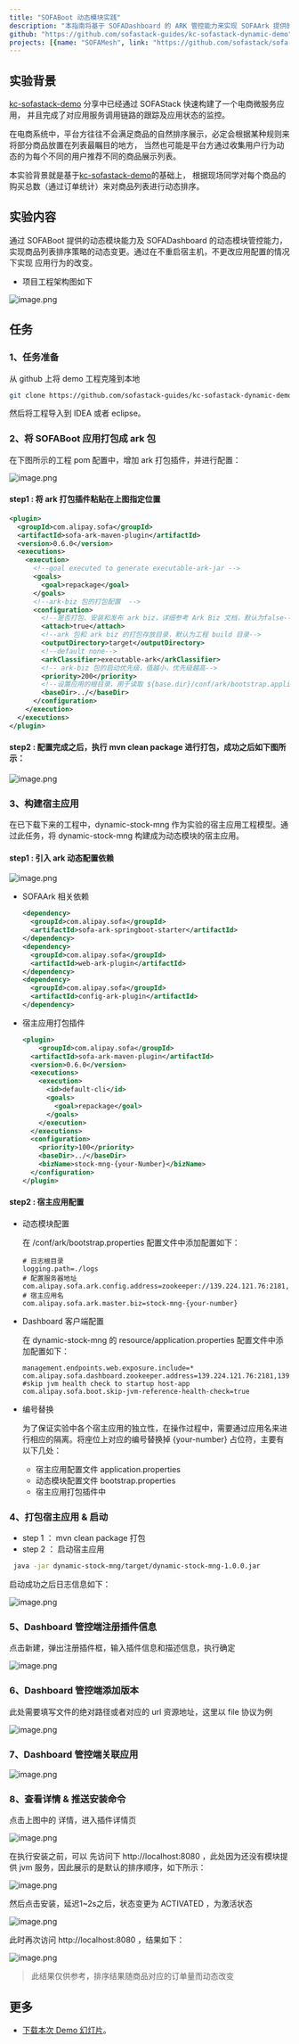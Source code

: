 ```yaml
---
title: "SOFABoot 动态模块实践"
description: "本指南将基于 SOFADashboard 的 ARK 管控能力来实现 SOFAArk 提供的合并部署和动态模块推送的功能。"
github: "https://github.com/sofastack-guides/kc-sofastack-dynamic-demo"
projects: [{name: "SOFAMesh", link: "https://github.com/sofastack/sofa-boot"}, {name: "SOFADashboard", link: "https://github.com/sofastack/sofa-dashboard"}, {name: "SOFAArk", link: "https://github.com/sofastack/sofa-ark"}]
---
```


## 实验背景

[kc-sofastack-demo](https://github.com/sofastack-guides/kc-sofastack-demo) 分享中已经通过 SOFAStack 快速构建了一个电商微服务应用，
并且完成了对应用服务调用链路的跟踪及应用状态的监控。

在电商系统中，平台方往往不会满足商品的自然排序展示，必定会根据某种规则来将部分商品放置在列表最瞩目的地方，
当然也可能是平台方通过收集用户行为动态的为每个不同的用户推荐不同的商品展示列表。

本实验背景就是基于[kc-sofastack-demo](https://github.com/sofastack-guides/kc-sofastack-demo)的基础上，
根据现场同学对每个商品的购买总数（通过订单统计）来对商品列表进行动态排序。

## 实验内容

通过 SOFABoot 提供的动态模块能力及 SOFADashboard 的动态模块管控能力，实现商品列表排序策略的动态变更。通过在不重启宿主机，不更改应用配置的情况下实现
应用行为的改变。

* 项目工程架构图如下

![image.png](https://gw.alipayobjects.com/mdn/rms_565baf/afts/img/A*ECEjR5hY0h0AAAAAAAAAAABkARQnAQ)

## 任务

### 1、任务准备

从 github 上将 demo 工程克隆到本地

```bash
git clone https://github.com/sofastack-guides/kc-sofastack-dynamic-demo.git
```

然后将工程导入到 IDEA 或者 eclipse。

### 2、将 SOFABoot 应用打包成 ark 包

在下图所示的工程 pom 配置中，增加 ark 打包插件，并进行配置：

![image.png](https://gw.alipayobjects.com/mdn/rms_565baf/afts/img/A*2cpXQJMZ8X8AAAAAAAAAAABkARQnAQ)

#### step1 : 将 ark 打包插件粘贴在上图指定位置

```xml
<plugin>
  <groupId>com.alipay.sofa</groupId>
  <artifactId>sofa-ark-maven-plugin</artifactId>
  <version>0.6.0</version>
  <executions>
    <execution>
      <!--goal executed to generate executable-ark-jar -->
      <goals>
        <goal>repackage</goal>
      </goals>
      <!--ark-biz 包的打包配置  -->
      <configuration>
        <!--是否打包、安装和发布 ark biz，详细参考 Ark Biz 文档，默认为false-->
        <attach>true</attach>
        <!--ark 包和 ark biz 的打包存放目录，默认为工程 build 目录-->
        <outputDirectory>target</outputDirectory>
        <!--default none-->
        <arkClassifier>executable-ark</arkClassifier>
        <!-- ark-biz 包的启动优先级，值越小，优先级越高-->
        <priority>200</priority>
        <!--设置应用的根目录，用于读取 ${base.dir}/conf/ark/bootstrap.application 配置文件，默认为 ${project.basedir}-->
        <baseDir>../</baseDir>
      </configuration>
    </execution>
  </executions>
</plugin>
```

#### step2 : 配置完成之后，执行 mvn clean package 进行打包，成功之后如下图所示：

![image.png](https://gw.alipayobjects.com/mdn/rms_565baf/afts/img/A*X1exTbM3r3cAAAAAAAAAAABkARQnAQ)

### 3、构建宿主应用

在已下载下来的工程中，dynamic-stock-mng 作为实验的宿主应用工程模型。通过此任务，将 dynamic-stock-mng  构建成为动态模块的宿主应用。

#### step1 : 引入 ark 动态配置依赖

![image.png](https://gw.alipayobjects.com/mdn/rms_565baf/afts/img/A*lM_1SoNIXIYAAAAAAAAAAABkARQnAQ)

* SOFAArk 相关依赖

    ```xml
    <dependency>
      <groupId>com.alipay.sofa</groupId>
      <artifactId>sofa-ark-springboot-starter</artifactId>
    </dependency>
    <dependency>
      <groupId>com.alipay.sofa</groupId>
      <artifactId>web-ark-plugin</artifactId>
    </dependency>
    <dependency>
      <groupId>com.alipay.sofa</groupId>
      <artifactId>config-ark-plugin</artifactId>
    </dependency>
    ```
* 宿主应用打包插件

    ```xml
    <plugin>
        <groupId>com.alipay.sofa</groupId>
      <artifactId>sofa-ark-maven-plugin</artifactId>
      <version>0.6.0</version>
      <executions>
        <execution>
          <id>default-cli</id>
          <goals>
            <goal>repackage</goal>
          </goals>
        </execution>
      </executions>
      <configuration>
        <priority>100</priority>
        <baseDir>../</baseDir>
        <bizName>stock-mng-{your-Number}</bizName>
      </configuration>
    </plugin>
    ```

#### step2 : 宿主应用配置

* 动态模块配置

    在 /conf/ark/bootstrap.properties 配置文件中添加配置如下：
    
    ```properties
    # 日志根目录
    logging.path=./logs
    # 配置服务器地址
    com.alipay.sofa.ark.config.address=zookeeper://139.224.121.76:2181,139.224.123.112:2181,139.224.124.17:2181
    # 宿主应用名
    com.alipay.sofa.ark.master.biz=stock-mng-{your-number}
    ```

* Dashboard 客户端配置

    在 dynamic-stock-mng 的 resource/application.properties 配置文件中添加配置如下：
    
    ```properties
    management.endpoints.web.exposure.include=*
    com.alipay.sofa.dashboard.zookeeper.address=139.224.121.76:2181,139.224.123.112:2181,139.224.124.17:2181
    #skip jvm health check to startup host-app
    com.alipay.sofa.boot.skip-jvm-reference-health-check=true
    ```
    
* 编号替换
  
    为了保证实验中各个宿主应用的独立性，在操作过程中，需要通过应用名来进行相应的隔离。将座位上对应的编号替换掉 {your-number} 占位符，主要有以下几处：
    
    - 宿主应用配置文件 application.properties
    - 动态模块配置文件 bootstrap.properties 
    - 宿主应用打包插件中

### 4、打包宿主应用 & 启动

- step 1 ： mvn clean package 打包
- step 2 ： 启动宿主应用 

```bash
 java -jar dynamic-stock-mng/target/dynamic-stock-mng-1.0.0.jar
```

启动成功之后日志信息如下：

![image.png](https://gw.alipayobjects.com/mdn/rms_565baf/afts/img/A*3N_nS6P223IAAAAAAAAAAABkARQnAQ)

### 5、Dashboard 管控端注册插件信息

点击新建，弹出注册插件框，输入插件信息和描述信息，执行确定


![image.png](https://gw.alipayobjects.com/mdn/rms_565baf/afts/img/A*XIdOSrcQwF8AAAAAAAAAAABkARQnAQ)

### 6、Dashboard 管控端添加版本

此处需要填写文件的绝对路径或者对应的 url 资源地址，这里以 file 协议为例

![image.png](https://gw.alipayobjects.com/mdn/rms_565baf/afts/img/A*Mc6ITLOET4MAAAAAAAAAAABkARQnAQ)

### 7、Dashboard 管控端关联应用

![image.png](https://gw.alipayobjects.com/mdn/rms_565baf/afts/img/A*PvnQR700gQ8AAAAAAAAAAABkARQnAQ)

### 8、查看详情 & 推送安装命令

点击上图中的 详情，进入插件详情页

![image.png](https://gw.alipayobjects.com/mdn/rms_565baf/afts/img/A*9gkxSoxPnqUAAAAAAAAAAABkARQnAQ)

在执行安装之前，可以 先访问下 http://localhost:8080 ，此处因为还没有模块提供 jvm 服务，因此展示的是默认的排序顺序，如下所示：

![image.png](https://gw.alipayobjects.com/mdn/rms_565baf/afts/img/A*cKbZQIpM7GkAAAAAAAAAAABkARQnAQ)

然后点击安装，延迟1~2s之后，状态变更为 ACTIVATED ，为激活状态

![image.png](https://gw.alipayobjects.com/mdn/rms_565baf/afts/img/A*Eft7SbV1xFEAAAAAAAAAAABkARQnAQ)

此时再次访问 http://localhost:8080 ，结果如下：

![image.png](https://gw.alipayobjects.com/mdn/rms_565baf/afts/img/A*rG8aTKl7g6MAAAAAAAAAAABkARQnAQ)


> 此结果仅供参考，排序结果随商品对应的订单量而动态改变

## 更多

- [下载本次 Demo 幻灯片](https://gw.alipayobjects.com/os/basement_prod/763325e6-81c9-4961-9d24-5a4ba9970b36.pdf)。